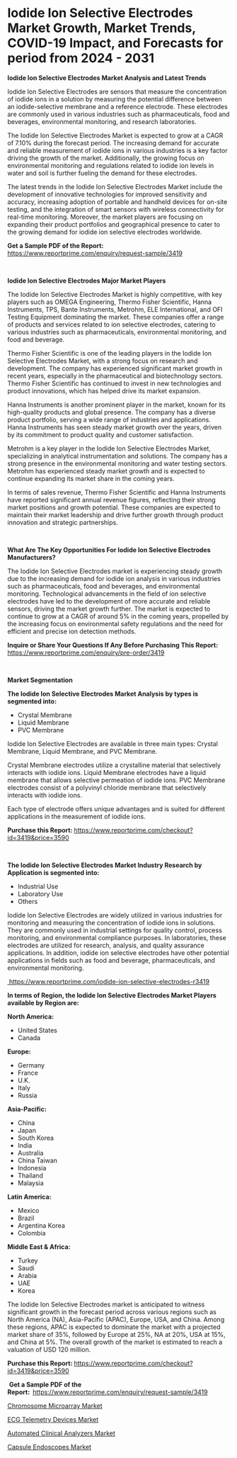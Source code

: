 <p><h1>Iodide Ion Selective Electrodes Market Growth, Market Trends, COVID-19 Impact, and Forecasts for period from 2024 - 2031</h1></p><p><strong>Iodide Ion Selective Electrodes Market Analysis and Latest Trends</strong></p>
<p><p>Iodide Ion Selective Electrodes are sensors that measure the concentration of iodide ions in a solution by measuring the potential difference between an iodide-selective membrane and a reference electrode. These electrodes are commonly used in various industries such as pharmaceuticals, food and beverages, environmental monitoring, and research laboratories.</p><p>The Iodide Ion Selective Electrodes Market is expected to grow at a CAGR of 7.10% during the forecast period. The increasing demand for accurate and reliable measurement of iodide ions in various industries is a key factor driving the growth of the market. Additionally, the growing focus on environmental monitoring and regulations related to iodide ion levels in water and soil is further fueling the demand for these electrodes.</p><p>The latest trends in the Iodide Ion Selective Electrodes Market include the development of innovative technologies for improved sensitivity and accuracy, increasing adoption of portable and handheld devices for on-site testing, and the integration of smart sensors with wireless connectivity for real-time monitoring. Moreover, the market players are focusing on expanding their product portfolios and geographical presence to cater to the growing demand for iodide ion selective electrodes worldwide.</p></p>
<p><strong>Get a Sample PDF of the Report:&nbsp;</strong> <a href="https://www.reportprime.com/enquiry/request-sample/3419">https://www.reportprime.com/enquiry/request-sample/3419</a></p>
<p>&nbsp;</p>
<p><strong>Iodide Ion Selective Electrodes Major Market Players</strong></p>
<p><p>The Iodide Ion Selective Electrodes Market is highly competitive, with key players such as OMEGA Engineering, Thermo Fisher Scientific, Hanna Instruments, TPS, Bante Instruments, Metrohm, ELE International, and OFI Testing Equipment dominating the market. These companies offer a range of products and services related to ion selective electrodes, catering to various industries such as pharmaceuticals, environmental monitoring, and food and beverage.</p><p>Thermo Fisher Scientific is one of the leading players in the Iodide Ion Selective Electrodes Market, with a strong focus on research and development. The company has experienced significant market growth in recent years, especially in the pharmaceutical and biotechnology sectors. Thermo Fisher Scientific has continued to invest in new technologies and product innovations, which has helped drive its market expansion.</p><p>Hanna Instruments is another prominent player in the market, known for its high-quality products and global presence. The company has a diverse product portfolio, serving a wide range of industries and applications. Hanna Instruments has seen steady market growth over the years, driven by its commitment to product quality and customer satisfaction.</p><p>Metrohm is a key player in the Iodide Ion Selective Electrodes Market, specializing in analytical instrumentation and solutions. The company has a strong presence in the environmental monitoring and water testing sectors. Metrohm has experienced steady market growth and is expected to continue expanding its market share in the coming years.</p><p>In terms of sales revenue, Thermo Fisher Scientific and Hanna Instruments have reported significant annual revenue figures, reflecting their strong market positions and growth potential. These companies are expected to maintain their market leadership and drive further growth through product innovation and strategic partnerships.</p></p>
<p>&nbsp;</p>
<p><strong>What Are The Key Opportunities For Iodide Ion Selective Electrodes Manufacturers?</strong></p>
<p><p>The Iodide Ion Selective Electrodes market is experiencing steady growth due to the increasing demand for iodide ion analysis in various industries such as pharmaceuticals, food and beverages, and environmental monitoring. Technological advancements in the field of ion selective electrodes have led to the development of more accurate and reliable sensors, driving the market growth further. The market is expected to continue to grow at a CAGR of around 5% in the coming years, propelled by the increasing focus on environmental safety regulations and the need for efficient and precise ion detection methods.</p></p>
<p><strong>Inquire or Share Your Questions If Any Before Purchasing This Report:</strong> <a href="https://www.reportprime.com/enquiry/pre-order/3419">https://www.reportprime.com/enquiry/pre-order/3419</a></p>
<p>&nbsp;</p>
<p><strong>Market Segmentation</strong></p>
<p><strong>The Iodide Ion Selective Electrodes Market Analysis by types is segmented into:</strong></p>
<p><ul><li>Crystal Membrane</li><li>Liquid Membrane</li><li>PVC Membrane</li></ul></p>
<p><p>Iodide Ion Selective Electrodes are available in three main types: Crystal Membrane, Liquid Membrane, and PVC Membrane. </p><p>Crystal Membrane electrodes utilize a crystalline material that selectively interacts with iodide ions. Liquid Membrane electrodes have a liquid membrane that allows selective permeation of iodide ions. PVC Membrane electrodes consist of a polyvinyl chloride membrane that selectively interacts with iodide ions.</p><p>Each type of electrode offers unique advantages and is suited for different applications in the measurement of iodide ions.</p></p>
<p><strong>Purchase this Report:&nbsp;</strong><a href="https://www.reportprime.com/checkout?id=3419&price=3590">https://www.reportprime.com/checkout?id=3419&price=3590</a></p>
<p>&nbsp;</p>
<p><strong>The Iodide Ion Selective Electrodes Market Industry Research by Application is segmented into:</strong></p>
<p><ul><li>Industrial Use</li><li>Laboratory Use</li><li>Others</li></ul></p>
<p><p>Iodide Ion Selective Electrodes are widely utilized in various industries for monitoring and measuring the concentration of iodide ions in solutions. They are commonly used in industrial settings for quality control, process monitoring, and environmental compliance purposes. In laboratories, these electrodes are utilized for research, analysis, and quality assurance applications. In addition, iodide ion selective electrodes have other potential applications in fields such as food and beverage, pharmaceuticals, and environmental monitoring.</p></p>
<p><a href="https://www.reportprime.com/iodide-ion-selective-electrodes-r3419">&nbsp;https://www.reportprime.com/iodide-ion-selective-electrodes-r3419</a></p>
<p><strong>In terms of Region, the Iodide Ion Selective Electrodes Market Players available by Region are:</strong></p>
<p>
    <p> <strong> North America: </strong>
        <ul>
            <li>United States</li>
            <li>Canada</li>
        </ul>
        </p> 
    <p> <strong> Europe: </strong>
        <ul>
            <li>Germany</li>
            <li>France</li>
            <li>U.K.</li>
            <li>Italy</li>
            <li>Russia</li>
        </ul>
        </p> 
    <p> <strong> Asia-Pacific: </strong>
        <ul>
            <li>China</li>
            <li>Japan</li>
            <li>South Korea</li>
            <li>India</li>
            <li>Australia</li>
            <li>China Taiwan</li>
            <li>Indonesia</li>
            <li>Thailand</li>
            <li>Malaysia</li>
        </ul>
        </p> 
    <p> <strong> Latin America: </strong>
        <ul>
            <li>Mexico</li>
            <li>Brazil</li>
            <li>Argentina Korea</li>
            <li>Colombia</li>
        </ul>
        </p> 
    <p> <strong> Middle East & Africa: </strong>
        <ul>
            <li>Turkey</li>
            <li>Saudi</li>
            <li>Arabia</li>
            <li>UAE</li>
            <li>Korea</li>
        </ul>
    </p>
    </p>
<p><p>The Iodide Ion Selective Electrodes market is anticipated to witness significant growth in the forecast period across various regions such as North America (NA), Asia-Pacific (APAC), Europe, USA, and China. Among these regions, APAC is expected to dominate the market with a projected market share of 35%, followed by Europe at 25%, NA at 20%, USA at 15%, and China at 5%. The overall growth of the market is estimated to reach a valuation of USD 120 million.</p></p>
<p><strong>Purchase this Report: </strong><a href="https://www.reportprime.com/checkout?id=3419&price=3590">https://www.reportprime.com/checkout?id=3419&price=3590</a></p>
<p>&nbsp;<strong>Get a Sample PDF of the Report:&nbsp;&nbsp;</strong><a href="https://www.reportprime.com/enquiry/request-sample/3419">https://www.reportprime.com/enquiry/request-sample/3419</a></p>
<p><strong></strong></p>
<p><p><a href="https://medium.com/@yvonnecrona/strategic-insights-into-global-chromosome-microarray-market-trends-2024-2031-covered-in-198-fb41540debc6">Chromosome Microarray Market</a></p><p><a href="https://medium.com/@raap8632472024/ecg-telemetry-devices-market-forecast-global-market-trends-and-analysis-from-2024-to-2031-covered-91b4a0e91631">ECG Telemetry Devices Market</a></p><p><a href="https://medium.com/@edwinmurray1960/global-automated-clinical-analyzers-market-analysis-trends-forecasts-and-growth-opportunities-5219e8a80e88">Automated Clinical Analyzers Market</a></p><p><a href="https://medium.com/@kirstencharriso/an-in-depth-analysis-of-the-global-capsule-endoscopes-market-scope-and-its-rapid-growing-7-8-5b0edff37c16">Capsule Endoscopes Market</a></p></p>